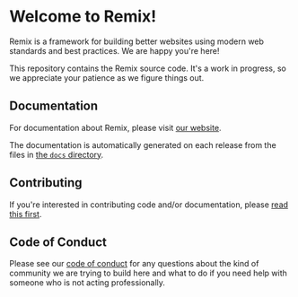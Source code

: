 # Welcome to Remix!

Remix is a framework for building better websites using modern web standards and
best practices. We are happy you're here!

This repository contains the Remix source code. It's a work in progress, so we
appreciate your patience as we figure things out.

## Documentation

For documentation about Remix, please visit [our website](https://docs.remix.run).

The documentation is automatically generated on each release from the files in
[the `docs` directory](docs).

## Contributing

If you're interested in contributing code and/or documentation, please [read
this first](CONTRIBUTING.md).

## Code of Conduct

Please see our [code of conduct](CODE_OF_CONDUCT.md) for any questions about the
kind of community we are trying to build here and what to do if you need help
with someone who is not acting professionally.